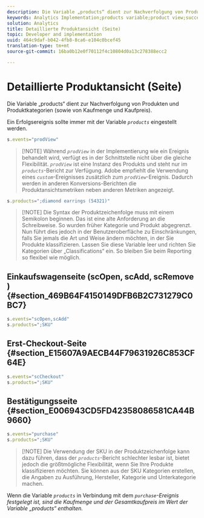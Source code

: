 ```yaml
---
description: Die Variable „products“ dient zur Nachverfolgung von Produkten und Produktkategorien (sowie von Kaufmenge und Kaufpreis).
keywords: Analytics Implementation;products variable;product view;success event
solution: Analytics
title: Detaillierte Produktansicht (Seite)
topic: Developer and implementation
uuid: 464c9daf-b042-4fb8-8ca6-e104c0bcef45
translation-type: tm+mt
source-git-commit: 16ba0b12e0f70112f4c10804d0a13c278388ecc2

---
```



# Detaillierte Produktansicht (Seite)

Die Variable „products“ dient zur Nachverfolgung von Produkten und Produktkategorien (sowie von Kaufmenge und Kaufpreis).

Ein Erfolgsereignis sollte immer mit der Variable *`products`* eingestellt werden.

```js
s.events="prodView"
```

> [!NOTE] Während *`prodView`* in der Implementierung wie ein Ereignis behandelt wird, verfügt es in der Schnittstelle nicht über die gleiche Flexibilität. *`prodView`* ist eine Instanz des Produkts und steht nur im *`products`*-Bericht zur Verfügung. Adobe empfiehlt die Verwendung eines *`custom`*-Ereignisses zusätzlich zum *`prodView`*-Ereignis. Dadurch werden in anderen Konversions-Berichten die Produktansichtsmetriken neben anderen Metriken angezeigt.

```js
s.products=";diamond earrings (54321)"
```

> [!NOTE] Die Syntax der Produktzeichenfolge muss mit einem Semikolon beginnen. Das ist eine alte Anforderung an die Schreibweise. So wurden früher Kategorie und Produkt abgegrenzt. Nun führt dies jedoch in der Benutzeroberfläche zu Einschränkungen, falls Sie jemals die Art und Weise ändern möchten, in der Sie Produkte klassifizieren. Lassen Sie diese Variable leer und richten Sie Kategorien über „Classifications“ ein. So bleiben Sie beim Reporting so flexibel wie möglich.

## Einkaufswagenseite (scOpen, scAdd, scRemove ) {#section_469B64F4150149DFB6B2C731279C0BC7}

```js
s.events="scOpen,scAdd"
s.products=";SKU"
```

## Erst-Checkout-Seite {#section_E15607A9AECB44F79631926C853CF64E}

```js
s.events="scCheckout"
s.products=";SKU"
```

## Bestätigungsseite {#section_E006943CD5FD42358086581CA44B9660}

```js
s.events="purchase"
s.products=";SKU"
```

> [!NOTE] Die Verwendung der SKU in der Produktzeichenfolge kann dazu führen, dass der *`products`*-Bericht schlechter lesbar ist, bietet jedoch die größtmögliche Flexibilität, wenn Sie Ihre Produkte klassifizieren möchten. Sie können aus der SKU Kategorien erstellen, die Angaben zu Ausführung, Hersteller, Kategorie und Unterkategorie machen.

Wenn die Variable *`products`* in Verbindung mit dem *`purchase`-Ereignis festgelegt ist, sind die Kaufmenge und der Gesamtkaufpreis im Wert der Variable „products“ enthalten.*
